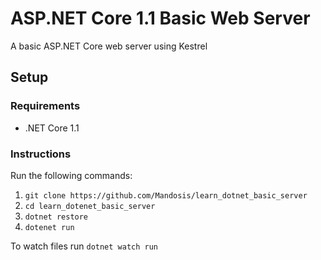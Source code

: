# ASP.NET Core 1.1 Basic Web Server
A basic ASP.NET Core web server using Kestrel


## Setup

### Requirements

- .NET Core 1.1

### Instructions

Run the following commands:

1. `git clone https://github.com/Mandosis/learn_dotnet_basic_server`
2. `cd learn_dotenet_basic_server`
3. `dotnet restore`
4. `dotenet run`

To watch files run `dotnet watch run`
